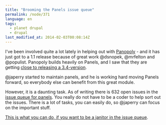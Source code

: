 ```yaml
---
title: "Brooming the Panels issue queue"
permalink: /node/371
language: en
tags:
  - planet drupal
  - drupal
last_modified_at: 2014-02-03T00:08:14Z
---
```


I've been involved quite a lot lately in helping out with [Panopoly](http://drupal.org/project/panopoly) - and it has just got to a 1.1 release because of great work @dsnopek, @mrfelton and @populist. Panopoly builds heavily on Panels, and I saw that they are getting [close to releasing a 3.4-version](https://drupal.org/node/2177961).

@japerry started to maintain panels, and he is working hard moving Panels forward, so everybody else can benefit from this great module.

However, it is a daunting task. As of writing there is 632 open issues in the [issue queue for panels](https://drupal.org/project/issues/panels?categories=All). You really do not have to be a coder to help sort out the issues. There is a lot of tasks, you can easily do, so @japerry can focus on the important stuff.

[This is what you can do, if you want to be a janitor in the issue queue](http://larsolesen.dk/node/355).

